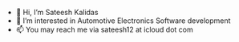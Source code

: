- 👋 Hi, I’m Sateesh Kalidas
- 👀 I’m interested in Automotive Electronics Software development
- 📫 You may reach me via sateesh12 at icloud dot com

<!---
sateesh12/sateesh12 is a ✨ special ✨ repository because its `README.md` (this file) appears on your GitHub profile.
You can click the Preview link to take a look at your changes.
--->
